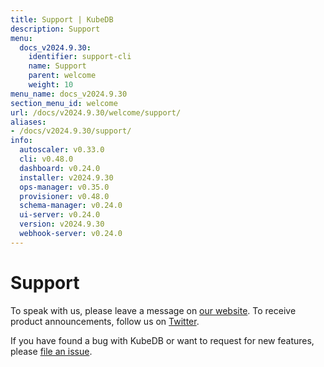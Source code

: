 ```yaml
---
title: Support | KubeDB
description: Support
menu:
  docs_v2024.9.30:
    identifier: support-cli
    name: Support
    parent: welcome
    weight: 10
menu_name: docs_v2024.9.30
section_menu_id: welcome
url: /docs/v2024.9.30/welcome/support/
aliases:
- /docs/v2024.9.30/support/
info:
  autoscaler: v0.33.0
  cli: v0.48.0
  dashboard: v0.24.0
  installer: v2024.9.30
  ops-manager: v0.35.0
  provisioner: v0.48.0
  schema-manager: v0.24.0
  ui-server: v0.24.0
  version: v2024.9.30
  webhook-server: v0.24.0
---
```


# Support

To speak with us, please leave a message on [our website](https://appscode.com/contact/). To receive product announcements, follow us on [Twitter](https://twitter.com/KubeDB).

If you have found a bug with KubeDB or want to request for new features, please [file an issue](https://github.com/kubedb/project/issues/new).

